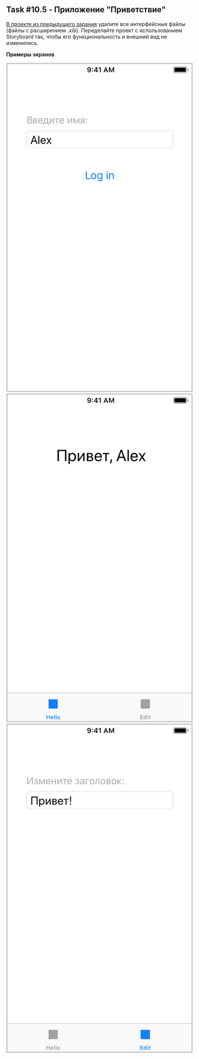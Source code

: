 ## Task #10.5 - Приложение "Приветствие"

[В проекте из предыдущего задания](hello-4.md) удалите все интерфейсные файлы (файлы с расширением .xib). Переделайте проект с использованием Storyboard так, чтобы его функциональность и внешний вид не изменились.

**Примеры экранов**

![](images/10-1.png) ![](images/10-2.png) ![](images/10-3.png)

